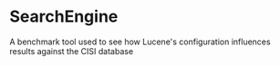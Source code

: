 # SearchEngine
A benchmark tool used to see how Lucene's configuration influences results against the CISI database
